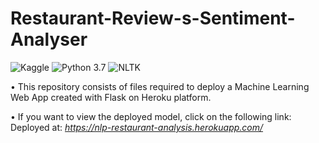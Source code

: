 # Restaurant-Review-s-Sentiment-Analyser
![Kaggle](https://img.shields.io/badge/Dataset-Kaggle-blue.svg) ![Python 3.7](https://img.shields.io/badge/Python-3.7-brightgreen.svg) ![NLTK](https://img.shields.io/badge/Library-NLTK-orange.svg)

• This repository consists of files required to deploy a Machine Learning Web App created with Flask on  Heroku platform.

• If you want to view the deployed model, click on the following link:<br />
Deployed at: _https://nlp-restaurant-analysis.herokuapp.com/_
